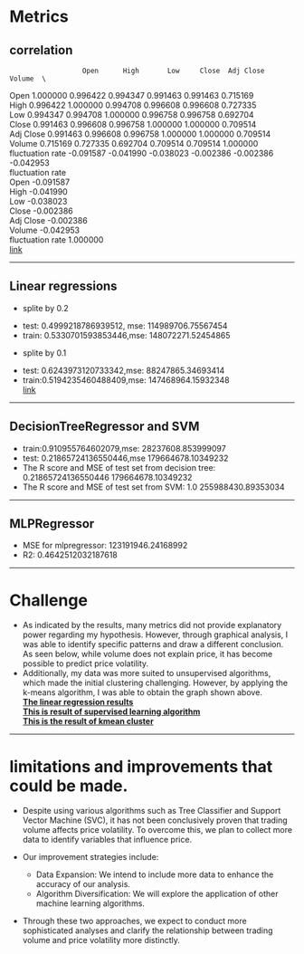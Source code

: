 # Metrics
## correlation
                      Open      High       Low     Close  Adj Close    Volume  \
Open              1.000000  0.996422  0.994347  0.991463   0.991463  0.715169   
High              0.996422  1.000000  0.994708  0.996608   0.996608  0.727335   
Low               0.994347  0.994708  1.000000  0.996758   0.996758  0.692704   
Close             0.991463  0.996608  0.996758  1.000000   1.000000  0.709514   
Adj Close         0.991463  0.996608  0.996758  1.000000   1.000000  0.709514   
Volume            0.715169  0.727335  0.692704  0.709514   0.709514  1.000000   
fluctuation rate -0.091587 -0.041990 -0.038023 -0.002386  -0.002386 -0.042953   
                  fluctuation rate  
Open                     -0.091587  
High                     -0.041990  
Low                      -0.038023  
Close                    -0.002386  
Adj Close                -0.002386  
Volume                   -0.042953  
fluctuation rate          1.000000<br>
[link](initial_exploration.ipynb)

----------
## Linear regressions
* splite by 0.2
 - test: 0.4999218786939512, mse: 114989706.75567454
 - train: 0.5330701593853446,mse: 148072271.52454865
* splite by 0.1
 - test: 0.6243973120733342,mse: 88247865.34693414
 - train:0.5194235460488409,mse: 147468964.15932348<br>
[link](linear_regression.ipynb)

--------
## DecisionTreeRegressor and SVM
- train:0.910955764602079,mse: 28237608.853999097
- test: 0.21865724136550446,mse 179664678.10349232
- The R score and MSE of test set from decision tree:  0.21865724136550446 179664678.10349232
- The R score and MSE of test set from SVM:  1.0 255988430.89353034

-------
## MLPRegressor
- MSE for mlpregressor: 123191946.24168992
- R2: 0.4642512032187618
-------
# Challenge
* As indicated by the results, many metrics did not provide explanatory power regarding my hypothesis. However, through graphical analysis, I was able to identify specific patterns and draw a different conclusion. As seen below, while volume does not explain price, it has become possible to predict price volatility.
* Additionally, my data was more suited to unsupervised algorithms, which made the initial clustering challenging. However, by applying the k-means algorithm, I was able to obtain the graph shown above.<br>
 [**The linear regression results**](linear.png)<br>
 [**This is result of supervised learning algorithm**](supervised.png)<br>
 [**This is the result of kmean cluster**](kmean_clust.png)
 
 
 ------
# limitations and improvements that could be made.
* Despite using various algorithms such as Tree Classifier and Support Vector Machine (SVC), it has not been conclusively proven that trading volume affects price volatility. To overcome this, we plan to collect more data to identify variables that influence price.

* Our improvement strategies include:
    * Data Expansion: We intend to include more data to enhance the accuracy of our analysis.
    * Algorithm Diversification: We will explore the application of other machine learning algorithms.
* Through these two approaches, we expect to conduct more sophisticated analyses and clarify the relationship between trading volume and price volatility more distinctly.